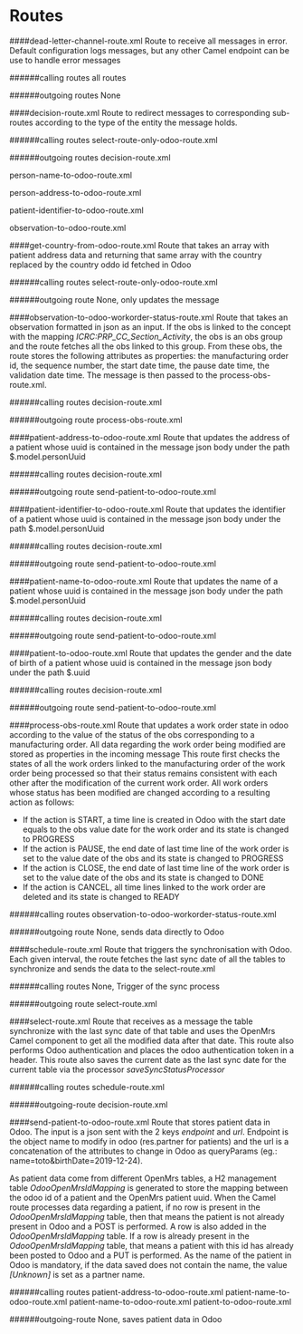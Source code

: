# Routes

####dead-letter-channel-route.xml
Route to receive all messages in error. Default configuration logs messages, but any other Camel endpoint can be use to handle error messages

######calling routes
all routes

######outgoing routes
None

####decision-route.xml
Route to redirect messages to corresponding sub-routes according to the type of the entity the message holds.

######calling routes
select-route-only-odoo-route.xml

######outgoing routes
decision-route.xml

person-name-to-odoo-route.xml

person-address-to-odoo-route.xml

patient-identifier-to-odoo-route.xml

observation-to-odoo-route.xml

####get-country-from-odoo-route.xml
Route that takes an array with patient address data and returning that same array with the country replaced by the country oddo id fetched in Odoo

######calling routes
select-route-only-odoo-route.xml

######outgoing route
None, only updates the message

####observation-to-odoo-workorder-status-route.xml
Route that takes an observation formatted in json as an input. If the obs is linked to the concept with the mapping *ICRC:PRP_CC_Section_Activity*, the obs is an obs group and the route fetches all the obs linked to this group.
From these obs, the route stores the following attributes as properties: the manufacturing order id, the sequence number, the start date time, the pause date time, the validation date time.
The message is then passed to the process-obs-route.xml.

######calling routes
decision-route.xml

######outgoing route
process-obs-route.xml

####patient-address-to-odoo-route.xml
Route that updates the address of a patient whose uuid is contained in the message json body under the path $.model.personUuid

######calling routes
decision-route.xml

######outgoing route
send-patient-to-odoo-route.xml

####patient-identifier-to-odoo-route.xml
Route that updates the identifier of a patient whose uuid is contained in the message json body under the path $.model.personUuid

######calling routes
decision-route.xml

######outgoing route
send-patient-to-odoo-route.xml

####patient-name-to-odoo-route.xml
Route that updates the name of a patient whose uuid is contained in the message json body under the path $.model.personUuid

######calling routes
decision-route.xml

######outgoing route
send-patient-to-odoo-route.xml

####patient-to-odoo-route.xml
Route that updates the gender and the date of birth of a patient whose uuid is contained in the message json body under the path $.uuid

######calling routes
decision-route.xml

######outgoing route
send-patient-to-odoo-route.xml

####process-obs-route.xml
Route that updates a work order state in odoo according to the value of the status of the obs corresponding to a manufacturing order.
All data regarding the work order being modified are stored as properties in the incoming message
This route first checks the states of all the work orders linked to the manufacturing order of the work order being processed so that their status remains consistent with each other after the modification of the current work order.
All work orders whose status has been modified are changed according to a resulting action as follows:
- If the action is START, a time line is created in Odoo with the start date equals to the obs value date for the work order and its state is changed to PROGRESS
- If the action is PAUSE, the end date of last time line of the work order is set to the value date of the obs and its state is changed to PROGRESS
- If the action is CLOSE, the end date of last time line of the work order is set to the value date of the obs and its state is changed to DONE
- If the action is CANCEL, all time lines linked to the work order are deleted and its state is changed to READY

######calling routes
observation-to-odoo-workorder-status-route.xml

######outgoing route
None, sends data directly to Odoo

####schedule-route.xml
Route that triggers the synchronisation with Odoo. Each given interval, the route fetches the last sync date of all the tables to synchronize and sends the data to the select-route.xml

######calling routes
None, Trigger of the sync process

######outgoing route
select-route.xml

####select-route.xml
Route that receives as a message the table synchronize with the last sync date of that table and uses the OpenMrs Camel component to get all the modified data after that date.
This route also performs Odoo authentication and places the odoo authentication token in a header.
This route also saves the current date as the last sync date for the current table via the processor *saveSyncStatusProcessor*

######calling routes
schedule-route.xml

######outgoing-route
decision-route.xml

####send-patient-to-odoo-route.xml
Route that stores patient data in Odoo. The input is a json sent with the 2 keys *endpoint* and *url*. Endpoint is the object name to modify in odoo (res.partner for patients) and the url is a concatenation of the attributes to change in Odoo as queryParams (eg.: name=toto&birthDate=2019-12-24).

As patient data come from different OpenMrs tables, a H2 management table *OdooOpenMrsIdMapping* is generated to store the mapping between the odoo id of a patient and the OpenMrs patient uuid.
When the Camel route processes data regarding a patient, if no row is present in the *OdooOpenMrsIdMapping* table, then that means the patient is not already present in Odoo and a POST is performed. A row is also added in the *OdooOpenMrsIdMapping* table.
If a row is already present in the *OdooOpenMrsIdMapping* table, that means a patient with this id has already been posted to Odoo and a PUT is performed.
As the name of the patient in Odoo is mandatory, if the data saved does not contain the name, the value *[Unknown]* is set as a partner name.

######calling routes
patient-address-to-odoo-route.xml
patient-name-to-odoo-route.xml
patient-name-to-odoo-route.xml
patient-to-odoo-route.xml

######outgoing-route
None, saves patient data in Odoo
